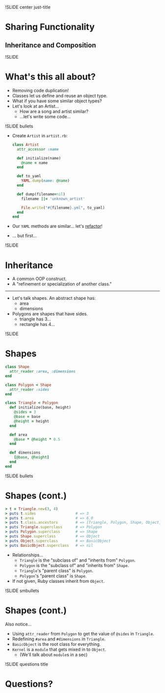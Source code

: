!SLIDE center just-title
# Sharing Functionality
## Inheritance and Composition


!SLIDE
# What's this all about?

* Removing code duplication!
* Classes let us define and reuse an object type.
* What if you have some similar object types?
* Let's look at an Artist...
    * How are a song and artist similar?
    * ...let's write some code...

!SLIDE bullets
* Create `Artist` in `artist.rb`:

    ```ruby
    class Artist
      attr_accessor :name

      def initialize(name)
        @name = name
      end

      def to_yaml
        YAML.dump(name: @name)
      end

      def dump(filename=nil)
        filename ||= 'unknown_artist'

        File.write("#{filename}.yml", to_yaml)
      end
    end
    ```
* Our `YAML` methods are similar... let's [refactor](http://refactoring.com)!
* ... but first...


!SLIDE
# Inheritance

* A common OOP construct.
* A "refinement or specialization of another class."

----

* Let's talk shapes.  An abstract shape has:
    * area
    * dimensions
* Polygons are shapes that have sides.
    * triangle has 3...
    * rectangle has 4...


!SLIDE
# Shapes

```ruby
class Shape
  attr_reader :area, :dimensions
end

class Polygon < Shape
  attr_reader :sides
end

class Triangle < Polygon
  def initialize(base, height)
    @sides = 3
    @base = base
    @height = height
  end

  def area
    @base * @height * 0.5
  end

  def dimensions
    [@base, @height]
  end
end
```

!SLIDE bullets
# Shapes (cont.)

```ruby
> t = Triangle.new(3, 4)
> puts t.sides                  # => 3
> puts t.area                   # => 6.0
> puts t.class.ancestors        # => [Triangle, Polygon, Shape, Object, Kernel, BasicObject]
> puts Triangle.superclass      # => Polygon
> puts Polygon.superclass       # => Shape
> puts Shape.superclass         # => Object
> puts Object.superclass        # => BasicObject
> puts BasicObject.superclass   # => nil
```

* Relationships...
    * `Triangle` is the "subclass of" and "inherits from" `Polygon`.
    * `Polygon` is the "subclass of" and "inherits from" `Shape`.
    * `Triangle`'s "parent class" is `Polygon`.
    * `Polygon`'s "parent class" is `Shape`.
* If not given, Ruby classes inherit from `Object`.

!SLIDE smbullets
# Shapes (cont.)

Also notice...

* Using `attr_reader` from `Polygon` to get the value of `@sides` in `Triangle`.
* Redefining `#area` and `#dimensions` in `Triangle`.
* `BasicObject` is the root class for everything.
* `Kernel` is a `module` that gets mixed in to `Object`.
    * (We'll talk about `module`s in a sec)

!SLIDE questions title

# Questions?
